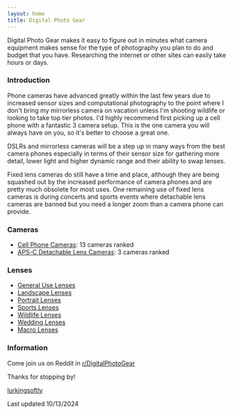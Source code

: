 ```yaml
---
layout: home
title: Digital Photo Gear
---
```


Digital Photo Gear makes it easy to figure out in minutes what camera equipment makes sense for the type of photography you plan to do and budget that you have. Researching the internet or other sites can easily take hours or days.

### Introduction

Phone cameras have advanced greatly within the last few years due to increased sensor sizes and computational photography to the point where I don't bring my mirrorless camera on vacation unless I'm shooting wildlife or looking to take top tier photos. I'd highly recommend first picking up a cell phone with a fantastic 3 camera setup. This is the one camera you will always have on you, so it's better to choose a great one.

DSLRs and mirrorless cameras will be a step up in many ways from the best camera phones especially in terms of their sensor size for gathering more detail, lower light and higher dynamic range and their ability to swap lenses.

Fixed lens cameras do still have a time and place, although they are being squashed out by the increased performance of camera phones and are pretty much obsolete for most uses. One remaining use of fixed lens cameras is during concerts and sports events where detachable lens cameras are banned but you need a longer zoom than a camera phone can provide.

### Cameras
- [Cell Phone Cameras](/phone-cameras/): 13 cameras ranked
- [APS-C Detachable Lens Cameras](/apsc-detachable-lens-cameras/): 3 cameras ranked

### Lenses
- [General Use Lenses](/general-use-lenses/)
- [Landscape Lenses](/landscape-lenses/)
- [Portrait Lenses](/portrait-lenses/)
- [Sports Lenses](/sports-lenses/)
- [Wildlife Lenses](/wildlife-lenses/)
- [Wedding Lenses](/wedding-lenses/)
- [Macro Lenses](/macro-lenses/)

### Information

Come join us on Reddit in [r/DigitalPhotoGear](https://www.reddit.com/r/DigitalPhotoGear/)

Thanks for stopping by!

[lurkingsoftly](https://www.reddit.com/user/lurkingsoftly)

Last updated 10/13/2024
